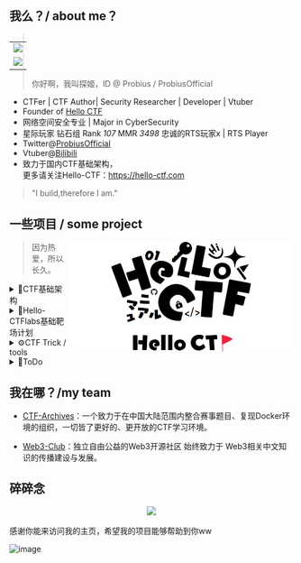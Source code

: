 ## 我么？/ about me？

<table align='right'>
<tr><td><img src="https://github-readme-stats.vercel.app/api?username=ProbiusOfficial&include_all_commits=true&hide_border=true" width="400"></td></tr>
<tr><td><img src="https://github-profile-summary-cards.vercel.app/api/cards/profile-details?username=probiusofficial" width="400" /></td></tr>
</table>

> 你好啊，我叫探姬，ID @ Probius / ProbiusOfficial

- CTFer | CTF Author| Security Researcher | Developer | Vtuber
- Founder of [Hello CTF](https://github.com/ProbiusOfficial/Hello-CTF)
- 网络空间安全专业 | Major in CyberSecurity
- 星际玩家 钻石组 Rank *107* MMR *3498* 忠诚的RTS玩家x | RTS Player
- Twitter@[ProbiusOfficial](https://twitter.com/ProbiusOfficial) 
- Vtuber@[Bilibili](https://space.bilibili.com/27109929)
- 致力于国内CTF基础架构，<br>更多请关注Hello-CTF：https://hello-ctf.com

> "I build,therefore I am."

## 一些项目 / some project

<img align='right' src="assets/logo-longwithfornt.png" width="400">

> 因为热爱，所以长久。

<details>
<summary>🏴CTF基础架构</summary>
 
 + [【Hello-CTF】免费开源的CTF入门教程](https://github.com/ProbiusOfficial/Hello-CTF)。
 + [【CTF-OS】开箱即用的CTF比赛环境集成系统](https://github.com/ProbiusOfficial/CTF-OS)。
 + [【Hello-CTFtime】国内外CTF赛事日历](https://github.com/ProbiusOfficial/Hello-CTFtime)。
 + [【CTFtools-wiki】CTF工具的百科全书](https://github.com/ProbiusOfficial/CTFtools-wiki)。
 + [【ctf-docker-template】CTF动态靶机容器模版](https://github.com/CTF-Archives/ctf-docker-template/commits/main/)。

</details>

<details>
<summary>🎯Hello-CTFlabs基础靶场计划</summary>
 
+ [【PHPSerialize-labs】PHP反序列化靶场](https://github.com/ProbiusOfficial/PHPSerialize-labs)。
+ [【PHPinclude-labs】PHP文件包含靶场](https://github.com/ProbiusOfficial/PHPinclude-labs)。
+ [【RCE-labs】RCE-命令与代码执行靶场](https://github.com/ProbiusOfficial/RCE-labs)。
+ [【ctf2awd】拆分awd为多个ctf，以此来分步学习每一项工作](https://github.com/ProbiusOfficial/ctf2awd)。

</details>

<details>
<summary>⚙️CTF Trick / tools</summary>
 
+ [【PHP-FilterChain-Exploit】FilterChain Filter链构造和利用工具](https://github.com/ProbiusOfficial/PHP-FilterChain-Exploit)。
+ [【bashFuck】bash命令混淆生成器](https://github.com/ProbiusOfficial/bashFuck)。
+ [【TCL】腾讯云抢占实例监听器](https://github.com/ProbiusOfficial/TCL)。
+ [【frp-R3shell】基于樱花Frp的远端Shell监听器](https://github.com/ProbiusOfficial/frp-R3shell)。

</details>

<details>
<summary>📝ToDo</summary>

+ [【CTF-OS 正式版】](https://github.com/ProbiusOfficial/CTF-OS)
+ [【CTF-tricks】CTF tirick 备忘录](https://github.com/ProbiusOfficial/CTF-tricks)。
+ 【Nodejs-0t1】从0开始的原型链污染系列题目
+ [【miniSQLi】对新手更友好的SQL注入靶场](https://github.com/ProbiusOfficial/miniSQLi)
+ [【n3tfl0w-labs】流量分析靶场](https://github.com/ProbiusOfficial/n3tfl0w-labs)
+ [【Steg-labs】隐写相关的分析靶场](https://github.com/ProbiusOfficial/Steg-labs)
+ [【PHPFeature-labs】PHP特性总结](https://github.com/ProbiusOfficial/PHPFeature-labs)
</details>

## 我在哪？/my team

- [CTF-Archives](https://github.com/CTF-Archives)：一个致力于在中国大陆范围内整合赛事题目、复现Docker环境的组织，一切皆了更好的、更开放的CTF学习环境。

- [Web3-Club](https://github.com/Web3-Club)：独立自由公益的Web3开源社区 始终致力于 Web3相关中文知识的传播建设与发展。

## 碎碎念

<div align="center"> <img width="400" src="https://count.kjchmc.cn/get/@:ProbiusOffcial?theme=gelbooru" /> </div>

感谢你能来访问我的主页，希望我的项目能够帮助到你ww

![image](https://github.com/user-attachments/assets/b7939d10-44c9-4fa1-9af3-04db6f8bd206)


